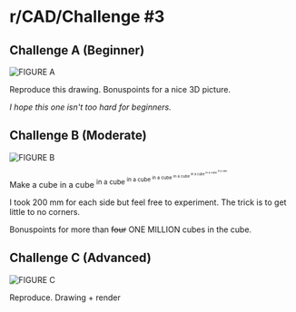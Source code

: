 # r/CAD/Challenge #3

## Challenge A (Beginner)

![FIGURE A](https://dl.dropboxusercontent.com/u/892935/Reddit/CAD/cc1488c285f16254ad52df1ebd744d7f.jpg)

Reproduce this drawing. Bonuspoints for a nice 3D picture.

*I hope this one isn't too hard for beginners.*

## Challenge B (Moderate)

![FIGURE B](https://dl.dropboxusercontent.com/u/892935/Reddit/CAD/sdfghj.png)

Make a cube in a cube <sup>in a cube <sup>in a cube <sup>in a cube <sup>in a cube <sup>in a cube <sup>in a cube <sup>in a cube</sup></sup></sup></sup></sup></sup></sup>

I took 200 mm for each side but feel free to experiment. The trick is to get little to no corners.

Bonuspoints for more than <s>four</s> ONE MILLION cubes in the cube.

## Challenge C (Advanced)

![FIGURE C](http://dl.dropboxusercontent.com/u/892935/Reddit/CAD/Belt-RollerSupport_COMPLETE.jpg)

Reproduce. Drawing + render
